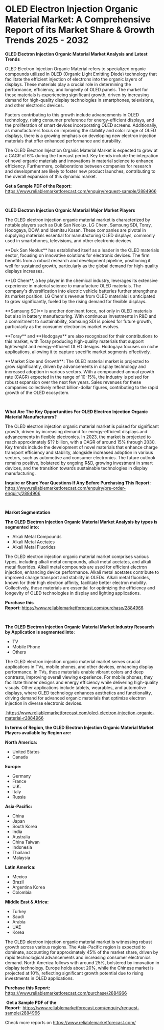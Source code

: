 <p><h1>OLED Electron Injection Organic Material Market: A Comprehensive Report of its Market Share & Growth Trends 2025 - 2032</h1></p><p><strong>OLED Electron Injection Organic Material Market Analysis and Latest Trends</strong></p>
<p><p>OLED Electron Injection Organic Material refers to specialized organic compounds utilized in OLED (Organic Light Emitting Diode) technology that facilitate the efficient injection of electrons into the organic layers of displays. These materials play a crucial role in determining the performance, efficiency, and longevity of OLED panels. The market for these materials is experiencing significant growth, driven by increasing demand for high-quality display technologies in smartphones, televisions, and other electronic devices.</p><p>Factors contributing to this growth include advancements in OLED technology, rising consumer preference for energy-efficient displays, and the proliferation of smart devices incorporating OLED screens. Additionally, as manufacturers focus on improving the stability and color range of OLED displays, there is a growing emphasis on developing new electron injection materials that offer enhanced performance and durability.</p><p>The OLED Electron Injection Organic Material Market is expected to grow at a CAGR of 6% during the forecast period. Key trends include the integration of novel organic materials and innovations in material science to enhance efficiency. Furthermore, collaborations between companies for research and development are likely to foster new product launches, contributing to the overall expansion of this dynamic market.</p></p>
<p><strong>Get a Sample PDF of the Report:&nbsp;</strong> <a href="https://www.reliablemarketforecast.com/enquiry/request-sample/2884966?utm_campaign=3370&utm_medium=2&utm_source=Github&utm_content=ia&utm_term=13032025&utm_id=oled-electron-injection-organic-material">https://www.reliablemarketforecast.com/enquiry/request-sample/2884966</a></p>
<p>&nbsp;</p>
<p><strong>OLED Electron Injection Organic Material Major Market Players</strong></p>
<p><p>The OLED electron injection organic material market is characterized by notable players such as Duk San Neolux, LG Chem, Samsung SDI, Toray, Hodogaya, DOW, and Idemitsu Kosan. These companies are pivotal in supplying materials essential for manufacturing OLED displays, commonly used in smartphones, televisions, and other electronic devices.</p><p>**Duk San Neolux** has established itself as a leader in the OLED materials sector, focusing on innovative solutions for electronic devices. The firm benefits from a robust research and development pipeline, positioning it well for sustained growth, particularly as the global demand for high-quality displays increases.</p><p>**LG Chem**, a key player in the chemical industry, leverages its extensive experience in material science to manufacture OLED materials. The company's diversification into electric vehicle batteries further strengthens its market position. LG Chem's revenue from OLED materials is anticipated to grow significantly, fueled by the rising demand for flexible displays.</p><p>**Samsung SDI** is another dominant force, not only in OLED materials but also in battery manufacturing. With continuous investments in R&D and a commitment to sustainability, Samsung SDI is poised for future growth, particularly as the consumer electronics market evolves.</p><p>**Toray** and **Hodogaya** are also recognized for their contributions to this market, with Toray producing high-quality materials that support lightweight and energy-efficient OLED designs. Hodogaya focuses on niche applications, allowing it to capture specific market segments effectively.</p><p>**Market Size and Growth**: The OLED material market is projected to grow significantly, driven by advancements in display technology and increased adoption in various sectors. With a compounded annual growth rate (CAGR) expected in the range of 10-15%, the industry is poised for robust expansion over the next few years. Sales revenues for these companies collectively reflect billion-dollar figures, contributing to the rapid growth of the OLED ecosystem.</p></p>
<p>&nbsp;</p>
<p><strong>What Are The Key Opportunities For OLED Electron Injection Organic Material Manufacturers?</strong></p>
<p><p>The OLED electron injection organic material market is poised for significant growth, driven by increasing demand for energy-efficient displays and advancements in flexible electronics. In 2023, the market is projected to reach approximately $?? billion, with a CAGR of around 15% through 2030. Key trends include the development of novel materials that enhance charge transport efficiency and stability, alongside increased adoption in various sectors, such as automotive and consumer electronics. The future outlook remains positive, bolstered by ongoing R&D, growing investment in smart devices, and the transition towards sustainable technologies in display manufacturing.</p></p>
<p><strong>Inquire or Share Your Questions If Any Before Purchasing This Report:</strong> <a href="https://www.reliablemarketforecast.com/enquiry/pre-order-enquiry/2884966?utm_campaign=3370&utm_medium=2&utm_source=Github&utm_content=ia&utm_term=13032025&utm_id=oled-electron-injection-organic-material">https://www.reliablemarketforecast.com/enquiry/pre-order-enquiry/2884966</a></p>
<p>&nbsp;</p>
<p><strong>Market Segmentation</strong></p>
<p><strong>The OLED Electron Injection Organic Material Market Analysis by types is segmented into:</strong></p>
<p><ul><li>Alkali Metal Compounds</li><li>Alkali Metal Acetates</li><li>Alkali Metal Fluorides</li></ul></p>
<p><p>The OLED electron injection organic material market comprises various types, including alkali metal compounds, alkali metal acetates, and alkali metal fluorides. Alkali metal compounds are used for efficient electron injection, enhancing device performance. Alkali metal acetates contribute to improved charge transport and stability in OLEDs. Alkali metal fluorides, known for their high electron affinity, facilitate better electron mobility. Collectively, these materials are essential for optimizing the efficiency and longevity of OLED technologies in display and lighting applications.</p></p>
<p><strong>Purchase this Report:&nbsp;</strong><a href="https://www.reliablemarketforecast.com/purchase/2884966?utm_campaign=3370&utm_medium=2&utm_source=Github&utm_content=ia&utm_term=13032025&utm_id=oled-electron-injection-organic-material">https://www.reliablemarketforecast.com/purchase/2884966</a></p>
<p>&nbsp;</p>
<p><strong>The OLED Electron Injection Organic Material Market Industry Research by Application is segmented into:</strong></p>
<p><ul><li>TV</li><li>Mobile Phone</li><li>Others</li></ul></p>
<p><p>The OLED electron injection organic material market serves crucial applications in TVs, mobile phones, and other devices, enhancing display performance. In TVs, these materials enable vibrant colors and deep contrasts, improving overall viewing experience. For mobile phones, they facilitate thinner designs and energy efficiency while delivering high-quality visuals. Other applications include tablets, wearables, and automotive displays, where OLED technology enhances aesthetics and functionality, driving demand for advanced organic materials that optimize electron injection in diverse electronic devices.</p></p>
<p><a href="https://www.reliablemarketforecast.com/oled-electron-injection-organic-material-r2884966?utm_campaign=3370&utm_medium=2&utm_source=Github&utm_content=ia&utm_term=13032025&utm_id=oled-electron-injection-organic-material">&nbsp;https://www.reliablemarketforecast.com/oled-electron-injection-organic-material-r2884966</a></p>
<p><strong>In terms of Region, the OLED Electron Injection Organic Material Market Players available by Region are:</strong></p>
<p>
    <p> <strong> North America: </strong>
        <ul>
            <li>United States</li>
            <li>Canada</li>
        </ul>
        </p> 
    <p> <strong> Europe: </strong>
        <ul>
            <li>Germany</li>
            <li>France</li>
            <li>U.K.</li>
            <li>Italy</li>
            <li>Russia</li>
        </ul>
        </p> 
    <p> <strong> Asia-Pacific: </strong>
        <ul>
            <li>China</li>
            <li>Japan</li>
            <li>South Korea</li>
            <li>India</li>
            <li>Australia</li>
            <li>China Taiwan</li>
            <li>Indonesia</li>
            <li>Thailand</li>
            <li>Malaysia</li>
        </ul>
        </p> 
    <p> <strong> Latin America: </strong>
        <ul>
            <li>Mexico</li>
            <li>Brazil</li>
            <li>Argentina Korea</li>
            <li>Colombia</li>
        </ul>
        </p> 
    <p> <strong> Middle East & Africa: </strong>
        <ul>
            <li>Turkey</li>
            <li>Saudi</li>
            <li>Arabia</li>
            <li>UAE</li>
            <li>Korea</li>
        </ul>
    </p>
    </p>
<p><p>The OLED electron injection organic material market is witnessing robust growth across various regions. The Asia-Pacific region is expected to dominate, accounting for approximately 45% of the market share, driven by rapid technological advancements and increasing consumer electronics demand. North America follows with around 25%, bolstered by innovation in display technology. Europe holds about 20%, while the Chinese market is projected at 10%, reflecting significant growth potential due to rising investments in OLED applications.</p></p>
<p><strong>Purchase this Report: </strong><a href="https://www.reliablemarketforecast.com/purchase/2884966?utm_campaign=3370&utm_medium=2&utm_source=Github&utm_content=ia&utm_term=13032025&utm_id=oled-electron-injection-organic-material">https://www.reliablemarketforecast.com/purchase/2884966</a></p>
<p>&nbsp;<strong>Get a Sample PDF of the Report:&nbsp;&nbsp;</strong><a href="https://www.reliablemarketforecast.com/enquiry/request-sample/2884966?utm_campaign=3370&utm_medium=2&utm_source=Github&utm_content=ia&utm_term=13032025&utm_id=oled-electron-injection-organic-material">https://www.reliablemarketforecast.com/enquiry/request-sample/2884966</a></p>
<p><strong></strong></p>
<p>Check more reports on <a href="https://www.reliablemarketforecast.com/?utm_campaign=3370&utm_medium=2&utm_source=Github&utm_content=ia&utm_term=13032025&utm_id=oled-electron-injection-organic-material">https://www.reliablemarketforecast.com/</a></p>